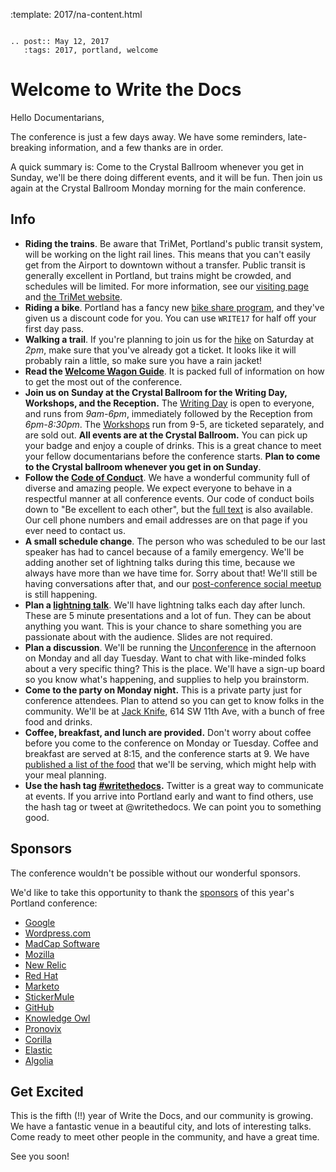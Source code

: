 :template: 2017/na-content.html

```eval_rst

.. post:: May 12, 2017
   :tags: 2017, portland, welcome

```

Welcome to Write the Docs
=========================

Hello Documentarians,

The conference is just a few days away. 
We have some reminders, late-breaking information, and a few thanks are in order.

A quick summary is: Come to the Crystal Ballroom whenever you get in Sunday,
we'll be there doing different events,
and it will be fun.
Then join us again at the Crystal Ballroom Monday morning for the main conference.

Info
----

* **Riding the trains**. Be aware that TriMet, Portland's public transit system, will be working on the light rail lines. This means that you can't easily get from the Airport to downtown without a transfer. Public transit is generally excellent in Portland, but trains might be crowded, and schedules will be limited. For more information, see our [visiting page](http://www.writethedocs.org/conf/na/2017/visiting/#the-max) and [the TriMet website](https://trimet.org/alerts/morrisonyamhill/).
* **Riding a bike**. Portland has a fancy new [bike share program](https://www.biketownpdx.com/), and they've given us a discount code for you. You can use `WRITE17` for half off your first day pass.
* **Walking a trail**. If you're planning to join us for the [hike](http://www.writethedocs.org/conf/na/2017/hike/) on Saturday at *2pm*, make sure that you've already got a ticket. It looks like it will probably rain a little, so make sure you have a rain jacket!
* **Read the [Welcome Wagon Guide](http://www.writethedocs.org/conf/na/2017/welcome-wagon/)**. It is packed full of information on how to get the most out of the conference.
* **Join us on Sunday at the Crystal Ballroom for the Writing Day, Workshops, and the Reception.** The [Writing Day](http://www.writethedocs.org/conf/na/2017/writing-day/) is open to everyone, and runs from *9am-6pm*, immediately followed by the Reception from *6pm-8:30pm*. The [Workshops](http://www.writethedocs.org/conf/na/2017/workshops/) run from 9-5, are ticketed separately, and are sold out. **All events are at the Crystal Ballroom.** You can pick up your badge and enjoy a couple of drinks. This is a great chance to meet your fellow documentarians before the conference starts. **Plan to come to the Crystal ballroom whenever you get in on Sunday**.
* **Follow the [Code of Conduct](http://www.writethedocs.org/code-of-conduct/)**. We have a wonderful community full of diverse and amazing people. We expect everyone to behave in a respectful manner at all conference events. Our code of conduct boils down to "Be excellent to each other", but the [full text](http://www.writethedocs.org/code-of-conduct/) is also available. Our cell phone numbers and email addresses are on that page if you ever need to contact us.
* **A small schedule change**. The person who was scheduled to be our last speaker has had to cancel because of a family emergency. We'll be adding another set of lightning talks during this time, because we always have more than we have time for. Sorry about that! We'll still be having conversations after that, and our [post-conference social meetup](https://www.meetup.com/Write-The-Docs-PDX/events/239146623/) is still happening.
* **Plan a [lightning talk](http://www.writethedocs.org/conf/na/2017/lightning-talks/)**. We'll have lightning talks each day after lunch. These are 5 minute presentations and a lot of fun. They can be about anything you want. This is your chance to share something you are passionate about with the audience. Slides are not required.
* **Plan a discussion**. We'll be running the [Unconference](http://www.writethedocs.org/conf/na/2017/unconference/) in the afternoon on Monday and all day Tuesday. Want to chat with like-minded folks about a very specific thing? This is the place. We'll have a sign-up board so you know what's happening, and supplies to help you brainstorm.
* **Come to the party on Monday night.** This is a private party just for conference attendees. Plan to attend so you can get to know folks in the community. We'll be at [Jack Knife](https://goo.gl/maps/UF1PgcfKWNS2), 614 SW 11th Ave, with a bunch of free food and drinks.
* **Coffee, breakfast, and lunch are provided.** Don't worry about coffee before you come to the conference on Monday or Tuesday. Coffee and breakfast are served at 8:15, and the conference starts at 9. We have [published a list of the food](http://www.writethedocs.org/conf/na/2017/venue/#dietary-requirements) that we'll be serving, which might help with your meal planning.
* **Use the hash tag [#writethedocs](https://twitter.com/search?q=%23writethedocs&src=tyah).** Twitter is a great way to communicate at events. If you arrive into Portland early and want to find others, use the hash tag or tweet at @writethedocs. We can point you to something good.

Sponsors
--------

The conference wouldn't be possible without our wonderful sponsors.

We'd like to take this opportunity to thank the
[sponsors](http://www.writethedocs.org/conf/na/2017/sponsor/) of this
year's Portland conference:

-  [Google](https://google.com)
-  [Wordpress.com](https://wordpress.com/)
-  [MadCap Software](http://www.madcapsoftware.com)
-  [Mozilla](https://developer.mozilla.org/en-US/)
-  [New Relic](https://newrelic.com/)
-  [Red Hat](https://www.redhat.com/)
-  [Marketo](https://www.marketo.com/)
-  [StickerMule](https://www.stickermule.com/)
-  [GitHub](https://github.com/)
-  [Knowledge Owl](https://www.knowledgeowl.com/)
-  [Pronovix](https://pronovix.com/)
-  [Corilla](https://corilla.com/)
-  [Elastic](https://www.elastic.co/)
-  [Algolia](https://www.algolia.com/)


Get Excited
-----------

This is the fifth (!!) year of Write the Docs, and our community is growing. We have a fantastic venue in a beautiful city, and lots of interesting talks. Come ready to meet other people in the community, and have a great time.

See you soon!
